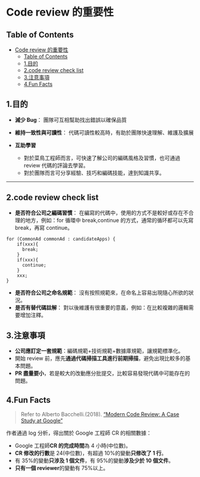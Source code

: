 # Code review 的重要性

## Table of Contents

- [Code review 的重要性](#code-review-的重要性)
  - [Table of Contents](#table-of-contents)
  - [1.目的](#1目的)
  - [2.code review check list](#2code-review-check-list)
  - [3.注意事項](#3注意事項)
  - [4.Fun Facts](#4fun-facts)

## 1.目的

- **減少 Bug**：
  團隊可互相幫助找出錯誤以確保品質
- **維持一致性與可讀性**：
  代碼可讀性較高時，有助於團隊快速理解、維護及擴展
- **互助學習**

  - 對於菜鳥工程師而言，可快速了解公司的編碼風格及習慣，也可通過 review 代碼的評論去學習。
  - 對於團隊而言可分享經驗、技巧和編碼技能，達到知識共享。

---

## 2.code review check list

- **是否符合公司之編碼習慣**：
  在編寫的代碼中，使用的方式不是較好或存在不合理的地方，例如：for 循環中 break,continue 的方式，通常的循环都可以先寫 break，再寫 continue。

```gherkin=
for (CommonAd commonAd : candidateApps) {
  	if(xxx){
      break;
  	}
  	if(xxx){
      continue;
  	}
    xxx;
}
```

- **是否符合公司之命名規範**：
  沒有按照規範來，在命名上容易出現隨心所欲的狀況。
- **是否有替代碼註解**：
  對以後維護有很重要的意義，例如：在比較複雜的邏輯需要增加注釋。

## 3.注意事項

- **公司應訂定一套規範**：編碼規範+技術規範+數據庫規範，讓規範標準化。
- 開始 review 前，應先**通過代碼掃描工具進行前期掃描**，避免出現比較多的基本問題。
- **PR 盡量要小**，若是較大的改動應分批提交，比較容易發現代碼中可能存在的問題。

## 4.Fun Facts

> Refer to Alberto Bacchelli.(2018). [“Modern Code Review: A Case Study at Google”](https://research.google/pubs/pub47025/)

作者通過 log 分析，得出關於 Google 工程師 CR 的相關數據：

- Google 工程師**CR 的完成時間**為 4 小時(中位數)。
- **CR 修改的行數**是 24(中位數)，有超過 10%的變動**只修改了 1 行**。
- 有 35%的變動**只涉及 1 個文件**，有 95%的變動**涉及少於 10 個文件**。
- **只有一個 reviewer**的變動有 75%以上。

